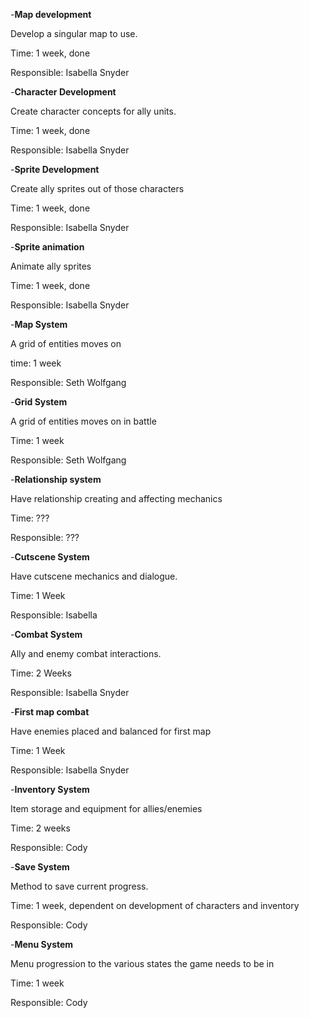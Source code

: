 -**Map development**

Develop a singular map to use.

Time: 1 week, done

Responsible: Isabella Snyder

-**Character Development**

Create character concepts for ally units.

Time: 1 week, done

Responsible: Isabella Snyder

-**Sprite Development**

Create ally sprites out of those characters

Time: 1 week, done

Responsible: Isabella Snyder

-**Sprite animation**

Animate ally sprites

Time: 1 week, done

Responsible: Isabella Snyder

-**Map System**

A grid of entities moves on

time: 1 week

Responsible: Seth Wolfgang


-**Grid System**

A grid of entities moves on in battle 

Time: 1 week

Responsible: Seth Wolfgang

-**Relationship system**

Have relationship creating and affecting mechanics

Time: ???

Responsible: ???

-**Cutscene System**

Have cutscene mechanics and dialogue.

Time: 1 Week

Responsible: Isabella

-**Combat System**

Ally and enemy combat interactions.

Time: 2 Weeks

Responsible: Isabella Snyder

-**First map combat**

Have enemies placed and balanced for first map

Time: 1 Week

Responsible: Isabella Snyder

-**Inventory System**

Item storage and equipment for allies/enemies

Time: 2 weeks

Responsible: Cody

-**Save System**

Method to save current progress.

Time: 1 week, dependent on development of characters and inventory

Responsible: Cody

-**Menu System**

Menu progression to the various states the game needs to be in

Time: 1 week

Responsible: Cody
